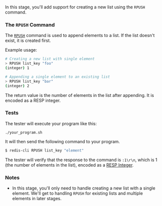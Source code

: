 In this stage, you'll add support for creating a new list using the `RPUSH` command.

### The `RPUSH` Command

The [`RPUSH`](https://redis.io/docs/latest/commands/rpush/) command is used to append elements to a list. If the list doesn't exist, it is created first.

Example usage:

```bash
# Creating a new list with single element
> RPUSH list_key "foo"
(integer) 1

# Appending a single element to an existing list
> RPUSH list_key "bar"
(integer) 2
```

The return value is the number of elements in the list after appending. It is encoded as a RESP integer.

### Tests

The tester will execute your program like this:

```
./your_program.sh
```

It will then send the following command to your program.

```bash
$ redis-cli RPUSH list_key "element"
```

The tester will verify that the response to the command is `:1\r\n`, which is 1 (the number of elements in the list), encoded as a [RESP Integer](https://redis.io/docs/latest/develop/reference/protocol-spec/#integers).

### Notes

- In this stage, you'll only need to handle creating a new list with a single element. We'll get to handling `RPUSH` for existing lists and multiple elements in later stages. 